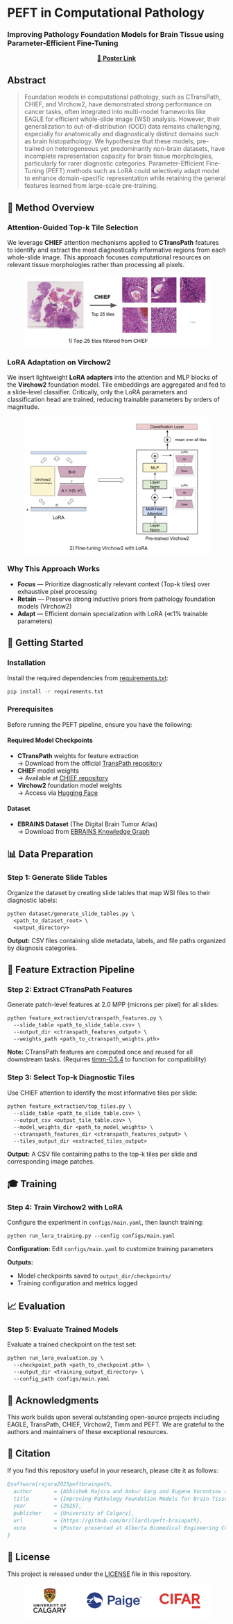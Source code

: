 # PEFT in Computational Pathology

### Improving Pathology Foundation Models for Brain Tissue using Parameter-Efficient Fine-Tuning
<p align="center">
  <a href="assets/poster.pdf">📄 <b>Poster Link</b></a>
</p>


## Abstract
>Foundation models in computational pathology, such as CTransPath, CHIEF, and Virchow2, have demonstrated strong performance on cancer tasks, often integrated into multi-model frameworks like EAGLE for efficient whole-slide image (WSI) analysis. However, their generalization to out-of-distribution (OOD) data remains challenging, especially for anatomically and diagnostically distinct domains such as brain histopathology. We hypothesize that these models, pre-trained on heterogeneous yet predominantly non-brain datasets, have incomplete representation capacity for brain tissue morphologies, particularly for rarer diagnostic categories. Parameter-Efficient Fine-Tuning (PEFT) methods such as LoRA could selectively adapt model to enhance domain-specific representation while retaining the general features learned from large-scale pre-training.


## 🎯 Method Overview

### **Attention-Guided Top-k Tile Selection**

We leverage **CHIEF** attention mechanisms applied to **CTransPath** features to identify and extract the most diagnostically informative regions from each whole-slide image. This approach focuses computational resources on relevant tissue morphologies rather than processing all pixels.

<p align="center">
  <img src="assets/top_tiles.png" alt="Step 1: CHIEF selects the Top-25 diagnostic tiles per slide" width="85%" />
</p>

### **LoRA Adaptation on Virchow2**

We insert lightweight **LoRA adapters** into the attention and MLP blocks of the **Virchow2** foundation model. Tile embeddings are aggregated and fed to a slide-level classifier. Critically, only the LoRA parameters and classification head are trained, reducing trainable parameters by orders of magnitude.

<p align="center">
  <img src="assets/lora_adaptation.png" alt="Step 2: LoRA adapters on Virchow2 with tile-wise pooling for slide classification" width="85%" />
</p>

### Why This Approach Works

- **Focus** — Prioritize diagnostically relevant context (Top-k tiles) over exhaustive pixel processing
- **Retain** — Preserve strong inductive priors from pathology foundation models (Virchow2)
- **Adapt** — Efficient domain specialization with LoRA (≪1% trainable parameters)


## 🚀 Getting Started

### Installation

Install the required dependencies from [requirements.txt](requirements.txt):

```bash
pip install -r requirements.txt
```

### Prerequisites

Before running the PEFT pipeline, ensure you have the following:

#### Required Model Checkpoints
- **CTransPath** weights for feature extraction  
  → Download from the official [TransPath repository](https://github.com/Xiyue-Wang/TransPath)
- **CHIEF** model weights  
  → Available at [CHIEF repository](https://github.com/hms-dbmi/CHIEF)
- **Virchow2** foundation model weights  
  → Access via [Hugging Face](https://huggingface.co/paige-ai/Virchow2)

#### Dataset
- **EBRAINS Dataset** (The Digital Brain Tumor Atlas)  
  → Download from [EBRAINS Knowledge Graph](https://search.kg.ebrains.eu/instances/8fc108ab-e2b4-406f-8999-60269dc1f994)


## 📊 Data Preparation

### Step 1: Generate Slide Tables

Organize the dataset by creating slide tables that map WSI files to their diagnostic labels:

```
python dataset/generate_slide_tables.py \
  <path_to_dataset_root> \
  <output_directory>
```

**Output:** CSV files containing slide metadata, labels, and file paths organized by diagnosis categories.


## 🔬 Feature Extraction Pipeline

### Step 2: Extract CTransPath Features

Generate patch-level features at 2.0 MPP (microns per pixel) for all slides:

```
python feature_extraction/ctranspath_features.py \
  --slide_table <path_to_slide_table.csv> \
  --output_dir <ctranspath_features_output> \
  --weights_path <path_to_ctranspath_weights.pth>
```

**Note:** CTransPath features are computed once and reused for all downstream tasks. (Requires [timm-0.5.4](timm-9.5.4.tar) to function for compatibility)

### Step 3: Select Top-k Diagnostic Tiles

Use CHIEF attention to identify the most informative tiles per slide:

```
python feature_extraction/top_tiles.py \
  --slide_table <path_to_slide_table.csv> \
  --output_csv <output_tile_table.csv> \
  --model_weights_dir <path_to_model_weights> \
  --ctranspath_features_dir <ctranspath_features_output> \
  --tiles_output_dir <extracted_tiles_output>
```

**Output:** A CSV file containing paths to the top-k tiles per slide and corresponding image patches.


## 🎓 Training

### Step 4: Train Virchow2 with LoRA

Configure the experiment in `configs/main.yaml`, then launch training:

```
python run_lora_training.py --config configs/main.yaml
```

**Configuration:** Edit `configs/main.yaml` to customize training parameters

**Outputs:**
- Model checkpoints saved to `output_dir/checkpoints/`
- Training configuration and metrics logged

## 📈 Evaluation

### Step 5: Evaluate Trained Models

Evaluate a trained checkpoint on the test set:

```
python run_lora_evaluation.py \
  --checkpoint_path <path_to_checkpoint.pth> \
  --output_dir <training_output_directory> \
  --config_path configs/main.yaml
```

## 🧠 Acknowledgments

This work builds upon several outstanding open-source projects including EAGLE, TransPath, CHIEF, Virchow2, Timm and PEFT. We are grateful to the authors and maintainers of these exceptional resources.

## 📖 Citation

If you find this repository useful in your research, please cite it as follows:

```bibtex
@software{rajora2025peftbrainpath,
  author       = {Abhishek Rajora and Ankur Garg and Eugene Vorontsov and Ana Nikolic and Samira Ebrahimi Kahou},
  title        = {Improving Pathology Foundation Models for Brain Tissue using Parameter-Efficient Fine-Tuning},
  year         = {2025},
  publisher    = {University of Calgary},
  url          = {https://github.com/brillard1/peft-brainpath},
  note         = {Poster presented at Alberta Biomedical Engineering Conference (AB BME 2025)}
}
```

## 📄 License

This project is released under the [LICENSE](LICENSE) file in this repository.

<p align="center">
  <img src="assets/joint_logo.png" alt="Project logos" width="85%" />
</p>